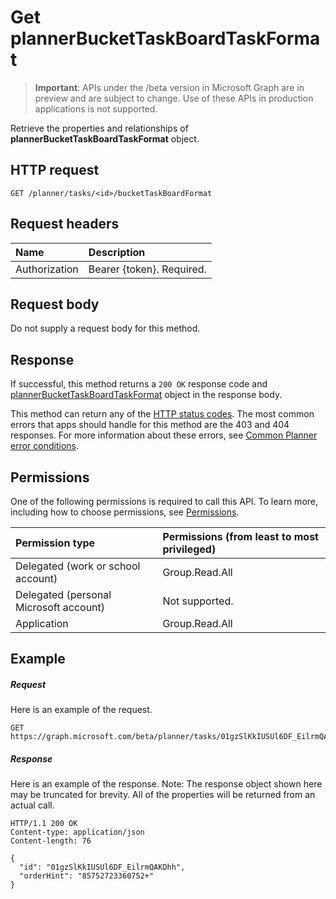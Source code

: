 # Get plannerBucketTaskBoardTaskFormat

> **Important**: APIs under the /beta version in Microsoft Graph are in preview and are subject to change. Use of these APIs in production applications is not supported.

Retrieve the properties and relationships of **plannerBucketTaskBoardTaskFormat** object.
## HTTP request
<!-- { "blockType": "ignored" } -->
```http
GET /planner/tasks/<id>/bucketTaskBoardFormat
```

## Request headers
| Name      |Description|
|:----------|:----------|
| Authorization  | Bearer {token}. Required. |

## Request body
Do not supply a request body for this method.

## Response

If successful, this method returns a `200 OK` response code and [plannerBucketTaskBoardTaskFormat](../resources/plannerbuckettaskboardtaskformat.md) object in the response body.

This method can return any of the [HTTP status codes](../../../concepts/errors.md). The most common errors that apps should handle for this method are the 403 and 404 responses. For more information about these errors, see [Common Planner error conditions](../resources/planner_overview.md#common-planner-error-conditions).

## Permissions
One of the following permissions is required to call this API. To learn more, including how to choose permissions, see [Permissions](../../../concepts/permissions_reference.md).

|Permission type      | Permissions (from least to most privileged)              | 
|:--------------------|:---------------------------------------------------------| 
|Delegated (work or school account) | Group.Read.All    | 
|Delegated (personal Microsoft account) | Not supported.    | 
|Application | Group.Read.All | 

## Example
##### Request
Here is an example of the request.
<!-- {
  "blockType": "request",
  "name": "get_plannerbuckettaskboardtaskformat"
}-->
```http
GET https://graph.microsoft.com/beta/planner/tasks/01gzSlKkIUSUl6DF_EilrmQAKDhh/bucketTaskBoardFormat
```
##### Response
Here is an example of the response. Note: The response object shown here may be truncated for brevity. All of the properties will be returned from an actual call.
<!-- {
  "blockType": "response",
  "truncated": true,
  "@odata.type": "microsoft.graph.plannerBucketTaskBoardTaskFormat"
} -->
```http
HTTP/1.1 200 OK
Content-type: application/json
Content-length: 76

{
  "id": "01gzSlKkIUSUl6DF_EilrmQAKDhh",
  "orderHint": "85752723360752+"
}
```

<!-- uuid: 8fcb5dbc-d5aa-4681-8e31-b001d5168d79
2015-10-25 14:57:30 UTC -->
<!-- {
  "type": "#page.annotation",
  "description": "Get plannerBucketTaskBoardTaskFormat",
  "keywords": "",
  "section": "documentation",
  "tocPath": ""
}-->